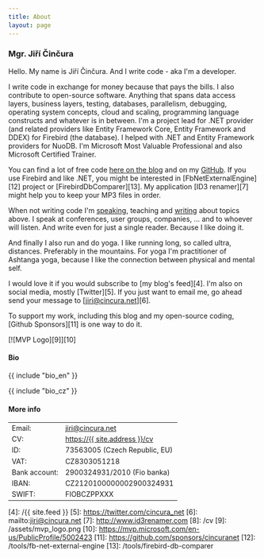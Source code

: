 ```yaml
---
title: About
layout: page
---
```

### Mgr. Jiří Činčura

Hello. My name is Jiří Činčura. And I write code - aka I'm a developer. 

I write code in exchange for money because that pays the bills. I also contribute to open-source software. Anything that spans data access layers, business layers, testing, databases, parallelism, debugging, operating system concepts, cloud and scaling, programming language constructs and whatever is in between. I'm a project lead for .NET provider (and related providers like Entity Framework Core, Entity Framework and DDEX) for Firebird (the database). I helped with .NET and Entity Framework providers for NuoDB. I'm Microsoft Most Valuable Professional and also Microsoft Certified Trainer.

You can find a lot of free code [here on the blog][1] and on my [GitHub][2]. If you use Firebird and like .NET, you might be interested in [FbNetExternalEngine][12] project or [FirebirdDbComparer][13]. My application [ID3 renamer][7] might help you to keep your MP3 files in order.

When not writing code I'm [speaking][3], teaching and [writing][1] about topics above. I speak at conferences, user groups, companies, ... and to whoever will listen. And write even for just a single reader. Because I like doing it.

And finally I also run and do yoga. I like running long, so called ultra, distances. Preferably in the mountains. For yoga I'm practitioner of Ashtanga yoga, because I like the connection between physical and mental self. 

I would love it if you would subscribe to [my blog's feed][4]. I'm also on social media, mostly [Twitter][5]. If you just want to email me, go ahead send your message to [jiri@cincura.net][6].

To support my work, including this blog and my open-source coding, [Github Sponsors][11] is one way to do it.

[![MVP Logo][9]][10]

<h4 id="bio">Bio</h4>

{{ include "bio_en" }}

{{ include "bio_cz" }}

#### More info

<table class="layout">
	<tr>
		<td>Email:</td><td><a href="mailto:jiri@cincura.net">jiri@cincura.net</a></td>
	</tr>
	<tr>
		<td>CV:</td><td><a href="/cv">https://{{ site.address }}/cv</a></td>
	</tr>
	<tr>
		<td>ID:</td><td>73563005 (Czech Republic, EU)</td>
	</tr>
	<tr>
		<td>VAT:</td><td>CZ8303051218</td>
	</tr>
	<tr>
		<td>Bank account:</td><td>2900324931/2010 (Fio banka)</td>
	</tr>
	<tr>
		<td>IBAN:</td><td>CZ2120100000002900324931</td>
	</tr>
	<tr>
		<td>SWIFT:</td><td>FIOBCZPPXXX</td>
	</tr>
</table>

[1]: /
[2]: https://github.com/cincuranet
[3]: /cv#speaker-events
[4]: /{{ site.feed }}
[5]: https://twitter.com/cincura_net
[6]: mailto:jiri@cincura.net
[7]: http://www.id3renamer.com
[8]: /cv
[9]: /assets/mvp_logo.png
[10]: https://mvp.microsoft.com/en-us/PublicProfile/5002423
[11]: https://github.com/sponsors/cincuranet
[12]: /tools/fb-net-external-engine
[13]: /tools/firebird-db-comparer